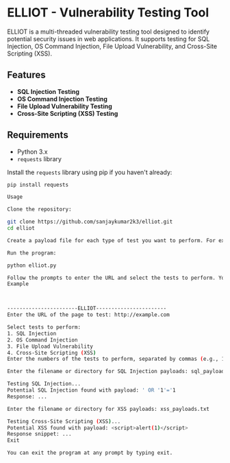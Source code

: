 # ELLIOT - Vulnerability Testing Tool

ELLIOT is a multi-threaded vulnerability testing tool designed to identify potential security issues in web applications. It supports testing for SQL Injection, OS Command Injection, File Upload Vulnerability, and Cross-Site Scripting (XSS).

## Features

- **SQL Injection Testing**
- **OS Command Injection Testing**
- **File Upload Vulnerability Testing**
- **Cross-Site Scripting (XSS) Testing**

## Requirements

- Python 3.x
- `requests` library

Install the `requests` library using pip if you haven't already:

```sh
pip install requests

Usage

Clone the repository:

git clone https://github.com/sanjaykumar2k3/elliot.git
cd elliot

Create a payload file for each type of test you want to perform. For example, sql_payloads.txt for SQL Injection, os_command_payloads.txt for OS Command Injection, file_upload_payloads.txt for File Upload, and xss_payloads.txt for XSS.

Run the program:

python elliot.py

Follow the prompts to enter the URL and select the tests to perform. You will be asked to provide the filenames for the payloads. Ensure the files are in the same directory or provide the full path.
Example



-----------------------ELLIOT-----------------------
Enter the URL of the page to test: http://example.com

Select tests to perform:
1. SQL Injection
2. OS Command Injection
3. File Upload Vulnerability
4. Cross-Site Scripting (XSS)
Enter the numbers of the tests to perform, separated by commas (e.g., 1,3,4): 1,4

Enter the filename or directory for SQL Injection payloads: sql_payloads.txt

Testing SQL Injection...
Potential SQL Injection found with payload: ' OR '1'='1
Response: ...

Enter the filename or directory for XSS payloads: xss_payloads.txt

Testing Cross-Site Scripting (XSS)...
Potential XSS found with payload: <script>alert(1)</script>
Response snippet: ...
Exit

You can exit the program at any prompt by typing exit.

